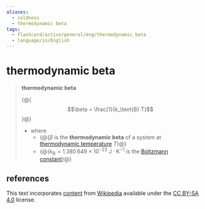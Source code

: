 ```yaml
---
aliases:
  - coldness
  - thermodynamic beta
tags:
  - flashcard/active/general/eng/thermodynamic_beta
  - language/in/English
---
```


# thermodynamic beta

> __thermodynamic beta__
>
> {@{$$\beta = \frac{1}{k_\text{B} T}$$}@}
>
> - where
>   - {@{$\beta$ is the __thermodynamic beta__ of a system at [thermodynamic temperature](thermodynamic%20temperature.md) $T$}@}
>   - {@{$k_\text{B} = 1.380\,649 \times 10^{-23} \mathrm{\ J \cdot K^{-1} }$ is the [Boltzmann constant](Boltzmann%20constant.md)}@} <!--SR:!2025-05-25,390,310!2026-11-30,823,330!2024-12-31,239,270-->

## references

This text incorporates [content](https://en.wikipedia.org/wiki/thermodynamic_beta) from [Wikipedia](Wikipedia.md) available under the [CC BY-SA 4.0](https://creativecommons.org/licenses/by-sa/4.0/) license.
